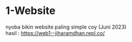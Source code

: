 # 1-Website

nyoba bikin website paling simple coy (Juni 2023) <br>
hasil : https://web1--jiharamdhan.repl.co/
